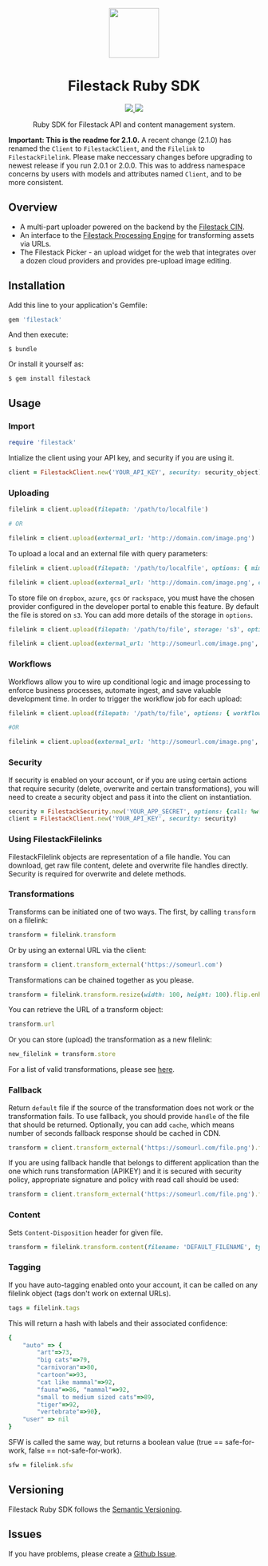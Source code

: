 <p align="center"><img src="logo.svg" align="center" width="100"/></p>
<h1 align="center">Filestack Ruby SDK</h1>
<p align="center">
  <a href="https://travis-ci.org/filestack/filestack-ruby.svg?branch=master">
    <img src="https://img.shields.io/travis/filestack/filestack-ruby/master.svg?longCache=true&style=flat-square">
  </a>
  <a href="https://coveralls.io/github/filestack/filestack-ruby?branch=master">
    <img src="https://img.shields.io/coveralls/github/filestack/filestack-ruby/master.svg?longCache=true&style=flat-square">
  </a>
</p>
<p align="center">
Ruby SDK for Filestack API and content management system.
</p>

**Important: This is the readme for 2.1.0.**
A recent change (2.1.0) has renamed the `Client` to `FilestackClient`, and the `Filelink` to `FilestackFilelink`. Please make neccessary changes before upgrading to newest release if you run 2.0.1 or 2.0.0. This was to address namespace concerns by users with models and attributes named `Client`, and to be more consistent.

## Overview

* A multi-part uploader powered on the backend by the [Filestack CIN](https://www.filestack.com/products/content-ingestion-network).
* An interface to the [Filestack Processing Engine](https://www.filestack.com/docs/image-transformations) for transforming assets via URLs.
* The Filestack Picker - an upload widget for the web that integrates over a dozen cloud providers and provides pre-upload image editing.

## Installation

Add this line to your application's Gemfile:

```ruby
gem 'filestack'
```

And then execute:

    $ bundle

Or install it yourself as:

    $ gem install filestack

## Usage

### Import
```ruby
require 'filestack'
```
Intialize the client using your API key, and security if you are using it.

```ruby
client = FilestackClient.new('YOUR_API_KEY', security: security_object)
```
### Uploading
```ruby
filelink = client.upload(filepath: '/path/to/localfile')

# OR

filelink = client.upload(external_url: 'http://domain.com/image.png')
```

To upload a local and an external file with query parameters:
```ruby
filelink = client.upload(filepath: '/path/to/localfile', options: { mimetype: 'image/png' })

filelink = client.upload(external_url: 'http://domain.com/image.png', options: { mimetype: 'image/jpeg' })
```

To store file on `dropbox`, `azure`, `gcs` or `rackspace`, you must have the chosen provider configured in the developer portal to enable this feature. By default the file is stored on `s3`. You can add more details of the storage in `options`.

```ruby
filelink = client.upload(filepath: '/path/to/file', storage: 's3', options: { path: 'folder_name/', container: 'container_name', location: 's3', region: 'region_name' })

filelink = client.upload(external_url: 'http://someurl.com/image.png', options: { location: 'dropbox', path: 'folder_name' })
```

### Workflows
Workflows allow you to wire up conditional logic and image processing to enforce business processes, automate ingest, and save valuable development time. In order to trigger the workflow job for each upload:

```ruby
filelink = client.upload(filepath: '/path/to/file', options: { workflows: ["workflow_id_1", "workflow_id_2"] })

#OR

filelink = client.upload(external_url: 'http://someurl.com/image.png', options: { workflows: ["workflow_id_1"] })
```

### Security
If security is enabled on your account, or if you are using certain actions that require security (delete, overwrite and certain transformations), you will need to create a security object and pass it into the client on instantiation.

```ruby
security = FilestackSecurity.new('YOUR_APP_SECRET', options: {call: %w[read store pick runWorkflow]})
client = FilestackClient.new('YOUR_API_KEY', security: security)
```

### Using FilestackFilelinks
FilestackFilelink objects are representation of a file handle. You can download, get raw file content, delete and overwrite file handles directly. Security is required for overwrite and delete methods.

### Transformations
Transforms can be initiated one of two ways. The first, by calling ```transform``` on a filelink:

```ruby
transform = filelink.transform
```

Or by using an external URL via the client:

```ruby
transform = client.transform_external('https://someurl.com')
```

Transformations can be chained together as you please.

```ruby
transform = filelink.transform.resize(width: 100, height: 100).flip.enhance
```

You can retrieve the URL of a transform object:

```ruby
transform.url
```

Or you can store (upload) the transformation as a new filelink:

```ruby
new_filelink = transform.store
```

For a list of valid transformations, please see [here](https://www.filestack.com/docs/image-transformations).

### Fallback
Return `default` file if the source of the transformation does not work or the transformation fails.
To use fallback, you should provide `handle` of the file that should be returned. Optionally, you can add `cache`, which means number of seconds fallback response should be cached in CDN.

```ruby
transform = client.transform_external('https://someurl.com/file.png').fallback(file: 'DEFAULT_HANDLE_OR_FILEPATH')
```

If you are using fallback handle that belongs to different application than the one which runs transformation (APIKEY) and it is secured with security policy, appropriate signature and policy with read call should be used:

```ruby
transform = client.transform_external('https://someurl.com/file.png').fallback(file: 'DEFAULT_HANDLE_OR_FILEPATH?policy=HANDLE_APIKEY_POLICY&signature=HANDLE_APIKEY_SIGNATURE', cache: 10)
```

### Content
Sets `Content-Disposition` header for given file.

```ruby
transform = filelink.transform.content(filename: 'DEFAULT_FILENAME', type: 'TYPE')
```

### Tagging

If you have auto-tagging enabled onto your account, it can be called on any filelink object (tags don't work on external URLs).

```ruby
tags = filelink.tags
```

This will return a hash with labels and their associated confidence:

```ruby
{
    "auto" => {
        "art"=>73,
        "big cats"=>79,
        "carnivoran"=>80,
        "cartoon"=>93,
        "cat like mammal"=>92,
        "fauna"=>86, "mammal"=>92,
        "small to medium sized cats"=>89,
        "tiger"=>92,
        "vertebrate"=>90},
    "user" => nil
}
```

SFW is called the same way, but returns a boolean value (true == safe-for-work, false == not-safe-for-work).

```ruby
sfw = filelink.sfw
```

## Versioning

Filestack Ruby SDK follows the [Semantic Versioning](http://semver.org/).

## Issues

If you have problems, please create a [Github Issue](https://github.com/filestack/filestack-ruby/issues).
